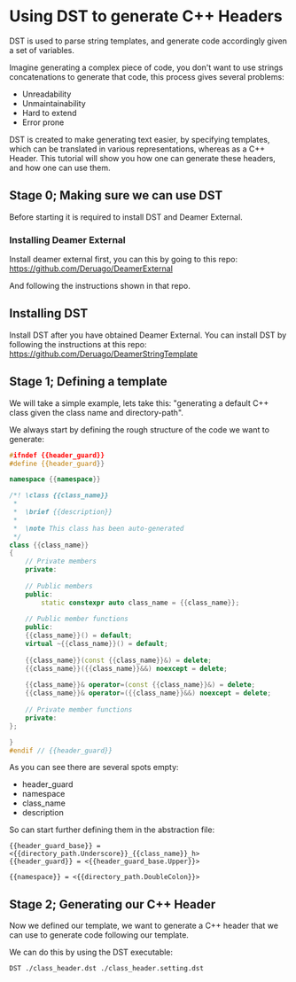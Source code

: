 # Using DST to generate C++ Headers

DST is used to parse string templates, and generate code accordingly given a set of variables.

Imagine generating a complex piece of code, you don't want to use strings concatenations to generate that code, this process gives several problems:

- Unreadability
- Unmaintainability
- Hard to extend
- Error prone

DST is created to make generating text easier, by specifying templates, which can be translated in various representations, whereas as a C++ Header. This tutorial will show you how one can generate these headers, and how one can use them.

## Stage 0; Making sure we can use DST

Before starting it is required to install DST and Deamer External.

### Installing Deamer External

Install deamer external first, you can this by going to this repo: https://github.com/Deruago/DeamerExternal

And following the instructions shown in that repo.

## Installing DST

Install DST after you have obtained Deamer External. You can install DST by following the instructions at this repo: https://github.com/Deruago/DeamerStringTemplate

## Stage 1; Defining a template

We will take a simple example, lets take this: "generating a default C++ class given the class name and directory-path".

We always start by defining the rough structure of the code we want to generate:

```C++
#ifndef {{header_guard}}
#define {{header_guard}}

namespace {{namespace}}

/*! \class {{class_name}}
 *
 *  \brief {{description}}
 *
 *  \note This class has been auto-generated
 */
class {{class_name}}
{
    // Private members
    private:
    
    // Public members
    public:
    	static constexpr auto class_name = {{class_name}};
    
    // Public member functions
    public:
    {{class_name}}() = default;
    virtual ~{{class_name}}() = default;
    
    {{class_name}}(const {{class_name}}&) = delete;
    {{class_name}}({{class_name}}&&) noexcept = delete;
    
    {{class_name}}& operator=(const {{class_name}}&) = delete;
    {{class_name}}& operator=({{class_name}}&&) noexcept = delete;
    
    // Private member functions
    private: 
};

}
#endif // {{header_guard}}
```

As you can see there are several spots empty:

- header_guard
- namespace
- class_name
- description

So can start further defining them in the abstraction file:

```DST
{{header_guard_base}} = <{{directory_path.Underscore}}_{{class_name}}_h>
{{header_guard}} = <{{header_guard_base.Upper}}>

{{namespace}} = <{{directory_path.DoubleColon}}>
```

## Stage 2; Generating our C++ Header

Now we defined our template, we want to generate a C++ header that we can use to generate code following our  template.

We can do this by using the DST executable:

 ```bash
 DST ./class_header.dst ./class_header.setting.dst
 ```

